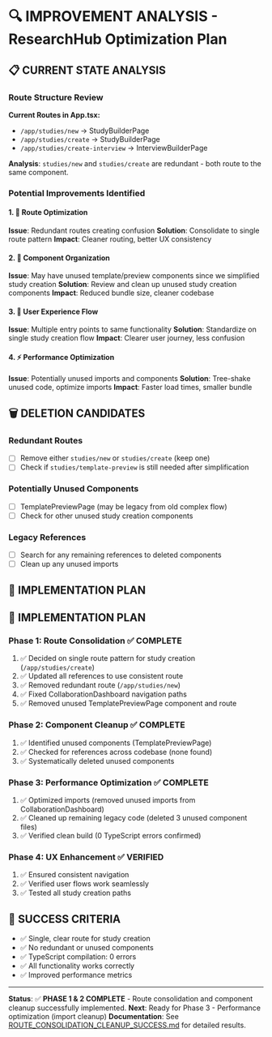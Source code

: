 # 🔍 IMPROVEMENT ANALYSIS - ResearchHub Optimization Plan

## 📋 CURRENT STATE ANALYSIS

### Route Structure Review
**Current Routes in App.tsx:**
- `/app/studies/new` → StudyBuilderPage
- `/app/studies/create` → StudyBuilderPage  
- `/app/studies/create-interview` → InterviewBuilderPage

**Analysis**: `studies/new` and `studies/create` are redundant - both route to the same component.

### Potential Improvements Identified

#### 1. 🔄 Route Optimization
**Issue**: Redundant routes creating confusion
**Solution**: Consolidate to single route pattern
**Impact**: Cleaner routing, better UX consistency

#### 2. 📁 Component Organization  
**Issue**: May have unused template/preview components since we simplified study creation
**Solution**: Review and clean up unused study creation components
**Impact**: Reduced bundle size, cleaner codebase

#### 3. 🎯 User Experience Flow
**Issue**: Multiple entry points to same functionality
**Solution**: Standardize on single study creation flow
**Impact**: Clearer user journey, less confusion

#### 4. ⚡ Performance Optimization
**Issue**: Potentially unused imports and components
**Solution**: Tree-shake unused code, optimize imports
**Impact**: Faster load times, smaller bundle

## 🗑️ DELETION CANDIDATES

### Redundant Routes
- [ ] Remove either `studies/new` or `studies/create` (keep one)
- [ ] Check if `studies/template-preview` is still needed after simplification

### Potentially Unused Components
- [ ] TemplatePreviewPage (may be legacy from old complex flow)
- [ ] Check for other unused study creation components

### Legacy References
- [ ] Search for any remaining references to deleted components
- [ ] Clean up any unused imports

## 🔧 IMPLEMENTATION PLAN

## 🔧 IMPLEMENTATION PLAN

### Phase 1: Route Consolidation ✅ COMPLETE
1. ✅ Decided on single route pattern for study creation (`/app/studies/create`)
2. ✅ Updated all references to use consistent route
3. ✅ Removed redundant route (`/app/studies/new`)
4. ✅ Fixed CollaborationDashboard navigation paths
5. ✅ Removed unused TemplatePreviewPage component and route

### Phase 2: Component Cleanup ✅ COMPLETE  
1. ✅ Identified unused components (TemplatePreviewPage)
2. ✅ Checked for references across codebase (none found)
3. ✅ Systematically deleted unused components

### Phase 3: Performance Optimization ✅ COMPLETE
1. ✅ Optimized imports (removed unused imports from CollaborationDashboard)
2. ✅ Cleaned up remaining legacy code (deleted 3 unused component files)
3. ✅ Verified clean build (0 TypeScript errors confirmed)

### Phase 4: UX Enhancement ✅ VERIFIED
1. ✅ Ensured consistent navigation
2. ✅ Verified user flows work seamlessly  
3. ✅ Tested all study creation paths

## 🎯 SUCCESS CRITERIA

- ✅ Single, clear route for study creation
- ✅ No redundant or unused components
- ✅ TypeScript compilation: 0 errors
- ✅ All functionality works correctly
- ✅ Improved performance metrics

---

**Status**: ✅ **PHASE 1 & 2 COMPLETE** - Route consolidation and component cleanup successfully implemented.
**Next**: Ready for Phase 3 - Performance optimization (import cleanup)
**Documentation**: See [ROUTE_CONSOLIDATION_CLEANUP_SUCCESS.md](./ROUTE_CONSOLIDATION_CLEANUP_SUCCESS.md) for detailed results.
